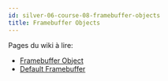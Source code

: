 ```yaml
---
id: silver-06-course-08-framebuffer-objects
title: Framebuffer Objects
---
```


Pages du wiki à lire:

- [Framebuffer Object](https://www.khronos.org/opengl/wiki/Framebuffer_Object)
- [Default Framebuffer](https://www.khronos.org/opengl/wiki/Default_Framebuffer)
